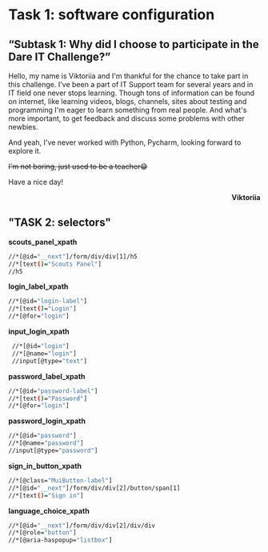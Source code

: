 # Task 1: software configuration
## “Subtask 1: Why did I choose to participate in the Dare IT Challenge?”

Hello, my name is Viktoriia and I'm thankful for the chance to take part in this challenge.
I've been a part of IT Support team for several years and in IT field one never stops learning.
Though tons of information can be found on internet, like learning videos, blogs, channels, sites about testing and programming I'm eager to learn something from real people. 
And what's more important, to get feedback and discuss some problems with other newbies.

And yeah, I've never worked with Python, Pycharm, looking forward to explore it.

 ~~I'm not boring, just used to be a teacher😁~~
 
Have a nice day!

<div style="text-align: right">  <b>Viktoriia</b> </div>


## "TASK 2: selectors" 

**scouts_panel_xpath**
```sh
//*[@id="__next"]/form/div/div[1]/h5
//*[text()="Scouts Panel"]
//h5
```

**login_label_xpath**
```sh
//*[@id="login-label"]
//*[text()="Login"]
//*[@for="login"]
```


**input_login_xpath**
```sh
 //*[@id="login"]
 //*[@name="login"]
 //input[@type="text"]
 ```

**password_label_xpath**
```sh
//*[@id="password-label"]
//*[text()="Password"]
//*[@for="login"]
```

**password_login_xpath**
```sh
//*[@id="password"]
//*[@name="password"]
//input[@type="password"]
```

**sign_in_button_xpath**
```sh
//*[@class="MuiButton-label"]
//*[@id="__next"]/form/div/div[2]/button/span[1]
//*[text()="Sign in"]
```

**language_choice_xpath**
```sh
//*[@id="__next"]/form/div/div[2]/div/div
//*[@role="button"]
//*[@aria-haspopup="listbox"]
```

